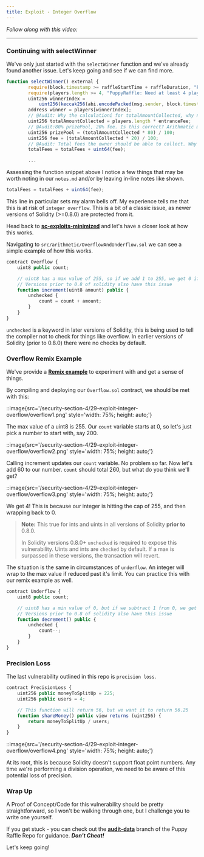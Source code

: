 ```yaml
---
title: Exploit - Integer Overflow
---
```


_Follow along with this video:_

---

### Continuing with selectWinner

We've only just started with the `selectWinner` function and we've already found another issue. Let's keep going and see if we can find more.

```js
function selectWinner() external {
        require(block.timestamp >= raffleStartTime + raffleDuration, "PuppyRaffle: Raffle not over");
        require(players.length >= 4, "PuppyRaffle: Need at least 4 players");
        uint256 winnerIndex =
            uint256(keccak256(abi.encodePacked(msg.sender, block.timestamp, block.difficulty))) % players.length;
        address winner = players[winnerIndex];
        // @Audit: Why the calculationi for totalAmountCollected, why not address(this).balance?
        uint256 totalAmountCollected = players.length * entranceFee;
        // @Audit:80% prizePool, 20% fee. Is this correct? Arithmatic may lead to precision loss
        uint256 prizePool = (totalAmountCollected * 80) / 100;
        uint256 fee = (totalAmountCollected * 20) / 100;
        // @Audit: Total fees the owner should be able to collect. Why the casting? Overflow.
        totalFees = totalFees + uint64(fee);

        ...
```

Assessing the function snippet above I notice a few things that may be worth noting in our `notes.md` and/or by leaving in-line notes like shown.

```js
totalFees = totalFees + uint64(fee);
```

This line in particular sets my alarm bells off. My experience tells me that this is at risk of `integer overflow`. This is a bit of a classic issue, as newer versions of Solidity (>=0.8.0) are protected from it.

Head back to [**sc-exploits-minimized**](https://github.com/Cyfrin/sc-exploits-minimized) and let's have a closer look at how this works.

Navigating to `src/arithmetic/OverflowAndUnderflow.sol` we can see a simple example of how this works.

```js
contract Overflow {
    uint8 public count;

    // uint8 has a max value of 255, so if we add 1 to 255, we get 0 if it's unchecked!
    // Versions prior to 0.8 of solidity also have this issue
    function increment(uint8 amount) public {
        unchecked {
            count = count + amount;
        }
    }
}
```

`unchecked` is a keyword in later versions of Solidity, this is being used to tell the compiler not to check for things like overflow. In earlier versions of Solidity (prior to 0.8.0) there were no checks by default.

### Overflow Remix Example

We've provide a [**Remix example**](https://remix.ethereum.org/#url=https://github.com/Cyfrin/sc-exploits-minimized/blob/main/src/arithmetic/OverflowAndUnderflow.sol&lang=en&optimize=false&runs=200&evmVersion=null&version=soljson-v0.8.20+commit.a1b79de6.js) to experiment with and get a sense of things.

By compiling and deploying our `Overflow.sol` contract, we should be met with this:

::image{src='/security-section-4/29-exploit-integer-overflow/overflow1.png' style='width: 75%; height: auto;'}

The max value of a uint8 is 255. Our `count` variable starts at 0, so let's just pick a number to start with, say 200.

::image{src='/security-section-4/29-exploit-integer-overflow/overflow2.png' style='width: 75%; height: auto;'}

Calling increment updates our `count` variable. No problem so far. Now let's add 60 to our number. `count` should total 260, but what do you think we'll get?

::image{src='/security-section-4/29-exploit-integer-overflow/overflow3.png' style='width: 75%; height: auto;'}

We get 4! This is because our integer is hitting the cap of 255, and then wrapping back to 0.

> **Note:** This true for ints and uints in all versions of Solidity **prior to** 0.8.0.
>
> In Solidity versions 0.8.0+ `unchecked` is required to expose this vulnerability. Uints and ints are `checked` by default. If a max is surpassed in these versions, the transaction will revert.

The situation is the same in circumstances of `underflow`. An integer will wrap to the max value if reduced past it's limit. You can practice this with our remix example as well.

```js
contract Underflow {
    uint8 public count;

    // uint8 has a min value of 0, but if we subtract 1 from 0, we get 255 if it's unchecked!
    // Versions prior to 0.8 of solidity also have this issue
    function decrement() public {
        unchecked {
            count--;
        }
    }
}
```

### Precision Loss

The last vulnerability outlined in this repo is `precision loss`.

```js
contract PrecisionLoss {
    uint256 public moneyToSplitUp = 225;
    uint256 public users = 4;

    // This function will return 56, but we want it to return 56.25
    function shareMoney() public view returns (uint256) {
        return moneyToSplitUp / users;
    }
}
```

::image{src='/security-section-4/29-exploit-integer-overflow/overflow4.png' style='width: 75%; height: auto;'}

At its root, this is because Solidity doesn't support float point numbers. Any time we're performing a division operation, we need to be aware of this potential loss of precision.

### Wrap Up

A Proof of Concept/Code for this vulnerability should be pretty straightforward, so I won't be walking through one, but I challenge you to write one yourself.

If you get stuck - you can check out the [**audit-data**](https://github.com/Cyfrin/4-puppy-raffle-audit/tree/audit-data) branch of the Puppy Raffle Repo for guidance. **_Don't Cheat!_**

Let's keep going!
